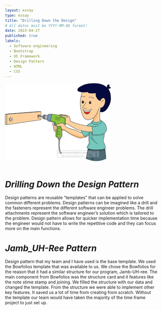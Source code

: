 ```yaml
---
layout: essay
type: essay
title: "Drilling Down the Design"
# All dates must be YYYY-MM-DD format!
date: 2023-04-27
published: true
labels:
  - Software engineering
  - Bootstrap
  - UI Framework
  - Design Pattern
  - HTML
  - CSS
---
```


<div class= "align-items">
<img width="350px" class="rounded float-start pe-4" src="../img/boy-working-with-electric-drill-clipart.jpg">

  </div>
  <br>
  
# ***Drilling Down the Design Pattern***
Design patterns are reusable “templates” that can be applied to solve common different problems. Design patterns can be imagined  like a drill and the  fasteners represent the different software engineer problems. The drill attachments represent the software engineer’s solution which is tailored to the problem.   Design pattern allows for quicker implementation time because the engineer would not have to write the repetitive code and they can focus more on the main functions.


# ***Jamb_UH-Ree Pattern***
Design pattern that my team and I have used is the base template. We used the Bowfolios template that was available to us. We chose the Bowfolios for the reason that it had a similar structure for our program, Jamb-UH-ree. The main component from Bowfolios was the structure card and it features like the note stime stamp and joining. We filled the structure with our data and changed the template. From the structure we were able to implement other key features. It saved us a lot of time from creating from scratch. Without the template our team would have taken the majority of the time frame project to just set up.

  
